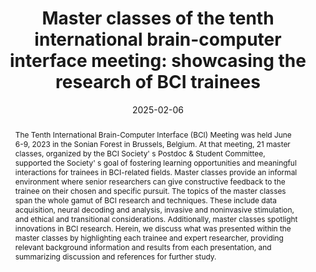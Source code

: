 ---
title: "Master classes of the tenth international brain-computer interface meeting: showcasing the research of BCI trainees"
teaser: "/images/BCI-Meeting-2023.jpg"
date: "2025-02-06"
collection: publications
authors: "Stephanie L Cernera*, Tan Gemicioglu*, Julia Berezutskaya, Richard Csaky, Maxime Verwoert, Daniel Polyakov, Sotirios Papadopoulos, Valeria Spagnolo, Juliana Gonzalez-Astudillo, Satyam Kumar, Hussein Alawieh, Dion Kelly, Joanna R G Keough, Araz Minhas, Matthias Dold, Yiyuan Han, Alexander McClanahan, Mousa Mustafa, Juan Jose Gonzalez-Espana, Florencia Garro, Angela Vujic, Kriti Kacker, Christoph Kapeller, Simon H Geukes, Ceci Verbaarschot, Michael Wimmer, Mushfika Sultana, Sara Ahmadi, Christian Herff, Andreea Ioana Sburlea, Camille Jeunet, David E Thompson, Marianna Semprini, Richard A Andersen, Sergey Stavisky, Eli Kinney-Lang, Fabien Lotte, Jordy Thielen, Xing Chen, Victoria Peterson, Aysegul Gunduz, Theresa M Vaughan**, Davide Valeriani**"
venue: "Journal of Neural Engineering"
abstract: "The Tenth International Brain-Computer Interface (BCI) Meeting was held June 6-9, 2023 in the Sonian Forest in Brussels, Belgium. At that meeting, 21 master classes, organized by the BCI Society' s Postdoc & Student Committee, supported the Society' s goal of fostering learning opportunities and meaningful interactions for trainees in BCI-related fields. Master classes provide an informal environment where senior researchers can give constructive feedback to the trainee on their chosen and specific pursuit. The topics of the master classes span the whole gamut of BCI research and techniques. These include data acquisition, neural decoding and analysis, invasive and noninvasive stimulation, and ethical and transitional considerations. Additionally, master classes spotlight innovations in BCI research. Herein, we discuss what was presented within the master classes by highlighting each trainee and expert researcher, providing relevant background information and results from each presentation, and summarizing discussion and references for further study."
link: "/files/papers/MasterClasses_JNE_2025.pdf"
category: full-paper
tags: [brain-computer-interface, review]
links:
- [doi, doi, https://doi.org/10.1088/1741-2552/adb335]
- [paper, pdf, /files/papers/MasterClasses_JNE_2025.pdf]
---